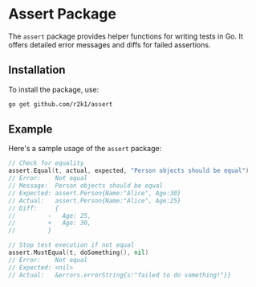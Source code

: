 # Assert Package

The `assert` package provides helper functions for writing tests in Go. It offers detailed error messages and diffs for failed assertions.

## Installation

To install the package, use:

```sh
go get github.com/r2k1/assert
```

## Example

Here's a sample usage of the `assert` package:

```go
// Check for equality
assert.Equal(t, actual, expected, "Person objects should be equal")
// Error:    Not equal
// Message:  Person objects should be equal
// Expected: assert.Person{Name:"Alice", Age:30}
// Actual:   assert.Person{Name:"Alice", Age:25}
// Diff:     {
//         -   Age: 25,
//         +   Age: 30,
//         }

// Stop test execution if not equal
assert.MustEqual(t, doSomething(), nil)
// Error:    Not equal
// Expected: <nil>
// Actual:   &errors.errorString{s:"failed to do something!"}}
```
